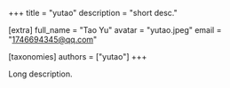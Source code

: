 +++
title = "yutao"
description = "short desc."

[extra]
full_name = "Tao Yu"
avatar = "yutao.jpeg"
email = "1746694345@qq.com"

[taxonomies]
authors = ["yutao"]
+++

Long description.